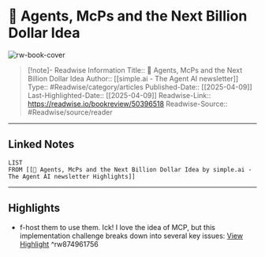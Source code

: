 # 🤖 Agents, McPs and the Next Billion Dollar Idea

![rw-book-cover](https://readwise-assets.s3.amazonaws.com/static/images/article2.74d541386bbf.png)
<br>
>[!note]- Readwise Information
>Title:: 🤖 Agents, McPs and the Next Billion Dollar Idea
>Author:: [[simple.ai - The Agent AI newsletter]]
>Type:: #Readwise/category/articles
>Published-Date:: [[2025-04-09]]
>Last-Highlighted-Date:: [[2025-04-09]]
>Readwise-Link:: https://readwise.io/bookreview/50396518
>Readwise-Source:: #Readwise/source/reader
--- 

## Linked Notes
```dataview
LIST
FROM [[🤖 Agents, McPs and the Next Billion Dollar Idea by simple.ai - The Agent AI newsletter Highlights]]
```

---

## Highlights
- f-host them to use them. Ick!
  I love the idea of MCP, but this implementation challenge breaks down into several key issues: [View Highlight](https://readwise.io/open/874961756) ^rw874961756
